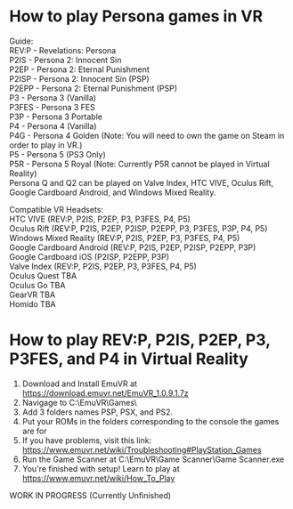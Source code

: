 # How to play Persona games in VR

Guide:\
REV:P - Revelations: Persona\
P2IS - Persona 2: Innocent Sin\
P2EP - Persona 2: Eternal Punishment\
P2ISP - Persona 2: Innocent Sin (PSP)\
P2EPP - Persona 2: Eternal Punishment (PSP)\
P3 - Persona 3 (Vanilla)\
P3FES - Persona 3 FES\
P3P - Persona 3 Portable\
P4 - Persona 4 (Vanilla)\
P4G - Persona 4 Golden (Note: You will need to own the game on Steam in order to play in VR.)\
P5 - Persona 5 (PS3 Only)\
P5R - Persona 5 Royal (Note: Currently P5R cannot be played in Virtual Reality)\
Persona Q and Q2 can be played on Valve Index, HTC VIVE, Oculus Rift, Google Cardboard Android, and Windows Mixed Reality.

Compatible VR Headsets:\
HTC VIVE (REV:P, P2IS, P2EP, P3, P3FES, P4, P5)\
Oculus Rift (REV:P, P2IS, P2EP, P2ISP, P2EPP, P3, P3FES, P3P, P4, P5)\
Windows Mixed Reality (REV:P, P2IS, P2EP, P3, P3FES, P4, P5)\
Google Cardboard Android (REV:P, P2IS, P2EP, P2ISP, P2EPP, P3P)\
Google Cardboard iOS (P2ISP, P2EPP, P3P)\
Valve Index (REV:P, P2IS, P2EP, P3, P3FES, P4, P5)\
Oculus Quest TBA\
Oculus Go TBA\
GearVR TBA\
Homido TBA



# How to play REV:P, P2IS, P2EP, P3, P3FES, and P4 in Virtual Reality

1. Download and Install EmuVR at https://download.emuvr.net/EmuVR_1.0.9.1.7z
2. Navigage to C:\EmuVR\Games\
3. Add 3 folders names PSP, PSX, and PS2.
4. Put your ROMs in the folders corresponding to the console the games are for
5. If you have problems, visit this link: https://www.emuvr.net/wiki/Troubleshooting#PlayStation_Games
6. Run the Game Scanner at C:\EmuVR\Game Scanner\Game Scanner.exe
7. You're finished with setup! Learn to play at https://www.emuvr.net/wiki/How_To_Play

WORK IN PROGRESS (Currently Unfinished)
